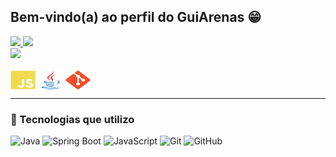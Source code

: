 ## Bem-vindo(a) ao perfil do GuiArenas 😁

<div>
  <a href="https://github.com/GuiArenas">
    <img height="180em" src="https://github-readme-stats-git-masterrstaa-rickstaa.vercel.app/api?username=GuiArenas&show_icons=true&theme=dracula&include_all_commits=true&count_private=true"/>
    <img height="180em" src="https://github-readme-stats-git-masterrstaa-rickstaa.vercel.app/api/top-langs/?username=GuiArenas&layout=compact&langs_count=6&theme=dracula"/>
  </a>
</div>

<div>
  <a href="https://github.com/GuiArenas">
    <img height="180em" src="https://streak-stats.demolab.com?user=GuiArenas&theme=dracula&hide_border=false"/>
  </a>
</div>
    
<div style="display: inline_block"><br>
  <img align="center" alt="Js" height="30" width="40" src="https://raw.githubusercontent.com/devicons/devicon/master/icons/javascript/javascript-plain.svg">
  <img align="center" alt="Java" height="30" width="40" src="https://raw.githubusercontent.com/devicons/devicon/master/icons/java/java-original.svg">
  <img align="center" alt="Git" height="30" width="40" src="https://raw.githubusercontent.com/devicons/devicon/master/icons/git/git-original.svg">
</div>

---

### 🚀 Tecnologias que utilizo
![Java](https://img.shields.io/badge/Java-%23ED8B00.svg?style=for-the-badge&logo=openjdk&logoColor=white)
![Spring Boot](https://img.shields.io/badge/Spring%20Boot-%236DB33F.svg?style=for-the-badge&logo=springboot&logoColor=white)
![JavaScript](https://img.shields.io/badge/JavaScript-%23323330.svg?style=for-the-badge&logo=javascript&logoColor=%23F7DF1E)
![Git](https://img.shields.io/badge/Git-%23F05033.svg?style=for-the-badge&logo=git&logoColor=white)
![GitHub](https://img.shields.io/badge/GitHub-%23121011.svg?style=for-the-badge&logo=github&logoColor=white)
